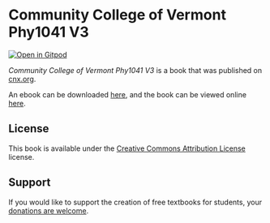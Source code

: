 # Community College of Vermont Phy1041 V3

[![Open in Gitpod](https://gitpod.io/button/open-in-gitpod.svg)](https://gitpod.io/from-referrer/)

_Community College of Vermont Phy1041 V3_ is a book that was published on [cnx.org](https://cnx.org/).

An ebook can be downloaded [here](https://github.com/cnx-user-books/cnxbook-community-college-of-vermont-phy1041-v3/releases/latest), and the book can be viewed online [here](https://github.com/cnx-user-books/cnxbook-community-college-of-vermont-phy1041-v3/releases/latest).

## License
This book is available under the [Creative Commons Attribution License](./LICENSE) license.

## Support
If you would like to support the creation of free textbooks for students, your [donations are welcome](https://riceconnect.rice.edu/donation/support-openstax-banner).
